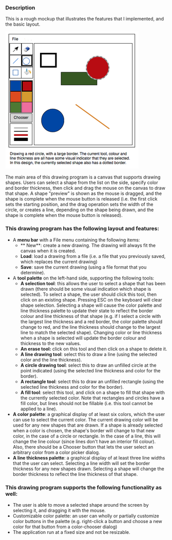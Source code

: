 ### Description
This is a rough mockup that illustrates the features that I implemented, and the basic layout.

![](images/JSketch.png)

The main area of this drawing program is a canvas that supports drawing shapes. Users can select a shape from the list on the side, specify color and border thickness, then click and drag the mouse on the canvas to draw that shape. A shape "preview" is shown as the mouse is dragged, and the shape is complete when the mouse button is released (i.e. the first click sets the starting position, and the drag operation sets the width of the circle, or creates a line, depending on the shape being drawn, and the shape is complete when the mouse button is released).
### This drawing program has the following layout and features:

+ A **menu bar** with a File menu containing the following items:
    + ** New**: create a new drawing. The drawing will always fit the canvas when it is created.
    + **Load**: load a drawing from a file (i.e. a file that you previously saved, which replaces the current drawing)
    + **Save**: save the current drawing (using a file format that you determine).
+ A **tool palette** on the left-hand side, supporting the following tools:
    + **A selection tool**: this allows the user to select a shape that has been drawn (there should be some visual indication which shape is selected). To select a shape, the user should click this tool, then click on an existing shape. Pressing ESC on the keyboard will clear shape selection. Selecting a shape will cause the color palette and line thickness palette to update their state to reflect the border colour and line thickness of that shape (e.g. if I select a circle with the largest line thickness and a red border, the color palette should change to red, and the line thickness should change to the largest line to match the selected shape). Changing color or line thickness when a shape is selected will update the border colour and thickness to the new values.
    + **An erase tool:** click on this tool and then click on a shape to delete it.
    + **A line drawing tool**: select this to draw a line (using the selected color and the line thickness).
    + **A circle drawing tool**: select this to draw an unfilled circle at the point indicated (using the selected line thickness and color for the border).
    + **A rectangle tool**: select this to draw an unfilled rectangle (using the selected line thickness and color for the border).
    + **A fill tool**: select this tool, and click on a shape to fill that shape with the currently selected color. Note that rectangles and circles have a fill color, but lines should not be fillable (i.e. this tool cannot be applied to a line).
+ **A color palette**: a graphical display of at least six colors, which the user can use to select the current color. The current drawing color will be used for any new shapes that are drawn. If a shape is already selected when a color is chosen, the shape's border will change to that new color, in the case of a circle or rectangle. In the case of a line, this will change the line colour (since lines don't have an interior fill colour). Also, there should be a Chooser button that lets the user select an arbitrary color from a color picker dialog.
+ **A line thickness palette**: a graphical display of at least three line widths that the user can select. Selecting a line width will set the border thickness for any new shapes drawn. Selecting a shape will change the border thickness to reflect the line thickness of that shape.

### This drawing program supports the following functionality as well:
+ The user is able to move a selected shape around the screen by selecting it, and dragging it with the mouse.
+ Customizable color palette: an user can wholly or partially customize color buttons in the palette (e.g. right-click a button and choose a new color for that button from a color-chooser dialog)
+ The application run at a fixed size and not be resizable.
